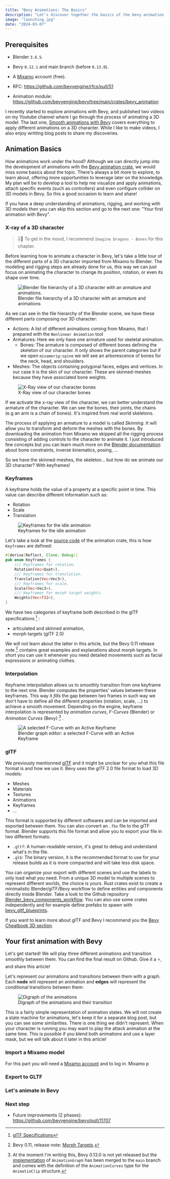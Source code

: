 ```yaml
---
title: "Bevy Animations: The Basics"
description: "Let's discover together the basics of the bevy animation crate and implement our first 3D model animations."
image: "launching.jpg"
date: "2024-03-07"
---
```


## Prerequisites

- Blender `3.6.5`.
- Bevy `0.12.1` and main branch (before `0.13.0`).
- A [Mixamo](https://www.mixamo.com/) account (free).

- RFC: https://github.com/bevyengine/rfcs/pull/51
- Animation module: https://github.com/bevyengine/bevy/tree/main/crates/bevy_animation

I recently started to explore animations with Bevy, and published two videos on my Youtube channel
where I go through the process of animating a 3D model. The last one, [Smooth animations with Bevy](https://youtu.be/P6ZXwskKKPE?feature=shared)
covers everything to apply different animations on a 3D character. While I like to make videos, I
also enjoy writting blog posts to share my discoveries.

## Animation Basics

How animations work under the hood? Although we can directly jump into the development of animations
with the [Bevy animation crate](https://github.com/bevyengine/bevy/tree/main/crates/bevy_animation),
we would miss some basics about the topic. There's always a bit more to explore, to learn about,
offering more opportunities to leverage later on the knowledge. My plan will be to develop a tool
to help me visualize and apply animations, attach specific events (such as controllers)
and even configure collider on 3D models in Bevy. So this a good occasion to learn and share!

If you have a deep understanding of animations, rigging, and working with 3D models then you can
skip this section and go to the next one: "Your first animation with Bevy".

### X-ray of a 3D character

> 🎚️🎵 To get in the mood, I recommend `Imagine Dragons - Bones` for this chapter.

Before learning how to animate a character in Bevy, let's take a little tour of the different parts
of a 3D character imported from Mixamo to Blender. The modeling and rigging steps are already done
for us, this way we can just focus on animating the character to change its position, rotation,
or even its shape over time.

[^mixamo-animations]: Mixamo provides high-quality 3D models and animations.

<figure>
    <img class="mx-auto" src="/images/blog/bevy-animation-the-basics/blender-scene-collection.jpg" alt="Blender file hierarchy of a 3D character with an armature and animations.">
    <figcaption>Blender file hierarchy of a 3D character with an armature and animations</figcaption>
</figure>

As we can see in the file hierarchy of the Blender scene, we have these different parts composing
our 3D character:

- Actions: A list of different animations coming from Mixamo, that I prepared with the `Nonlinear
Animation` tool
- Armatures: Here we only have one armature used for skeletal animation.
  - Bones: The armature is composed of different bones defining the skeleton of our
    character. It only shows the parent categories but if we open `mixamorig:spine` we will see an
    arborescence of bones for the neck, head, and shoulders.
- Meshes: The objects containing polygonal faces, edges and vertices. In our case it is the skin of
our character. These are skinned-meshes because they have associated bone weights.

<figure>
    <img class="mx-auto" src="/images/blog/bevy-animation-the-basics/blender-character-bones.jpg" alt="X-Ray view of our character bones">
    <figcaption>X-Ray view of our character bones</figcaption>
</figure>

If we activate the x-ray view of the character, we can better understand the armature of the
character. We can see the bones, their joints, the chains (e.g an arm is a chain of bones).
It's inspired from real world skeletons.

The process of applying an armature to a model is called *Skinning*. It will allow you to transform
and deform the meshes with the bones. By downloading the animation from Mixamo we skipped all
the rigging process consisting of adding controls to the character to animate it. I just introduced
few concepts but you can learn much more on the
[Blender documentation](https://docs.blender.org/manual/en/latest/animation/index.html) about bone
constraints, inverse kinematics, posing, ...

So we have the skinned-meshes, the skeleton... but how do we animate our 3D character? With
keyframes!

### Keyframes

A keyframe holds the value of a property at a specific point in time. This value can describe
different information such as:

- Rotation
- Scale
- Translation

<figure>
    <img class="mx-auto" src="/images/blog/bevy-animation-the-basics/bevy-animation-keyframes.gif" alt="Keyframes for the idle animation">
    <figcaption>Keyframes for the idle animation</figcaption>
</figure>

Let's take a look at the [source code](https://github.com/bevyengine/bevy/blob/main/crates/bevy_animation/src/lib.rs)
of the animation crate, this is how `Keyframes` are defined:

```rust
#[derive(Reflect, Clone, Debug)]
pub enum Keyframes {
    /// Keyframes for rotation.
    Rotation(Vec<Quat>),
    /// Keyframes for translation.
    Translation(Vec<Vec3>),
    /// Keyframes for scale.
    Scale(Vec<Vec3>),
    /// Keyframes for morph target weights.
    Weights(Vec<f32>),
}
```

We have two categories of keyframe both described in the glTF specifications [^gltf-specifications-animations] :

[^gltf-specifications-animations]: [glTF Specifications](https://registry.khronos.org/glTF/specs/2.0/glTF-2.0.html#animations)

- articulated and skinned animation,
- morph targets (glTF 2.0)

We will not learn about the latter in this article, but the Bevy 0.11 release note
[^bevy-0.11-morph-targets] contains great examples and explanations about morph targets. In short
you can use it whenever you need detailed movements such as facial expressions or animating clothes.

[^bevy-0.11-morph-targets]: Bevy 0.11, release note: [Morph Targets](https://bevyengine.org/news/bevy-0-11/#morph-targets).

### Interpolation

Keyframe interpolation allows us to smoothly transition from one keyframe to the next one. Blender
computes the properties' values between these keyframes. This way it *fills* the gap between two
frames in such way we don't have to define all the different properties (rotation, scale, ...) to
achieve a smooth movement. Depending on the engine, keyframe interpolation is represented by
*animation curves*, *F-Curves* (Blender) or *Animation Curves* (Bevy) [^bevy-animation-curve-note] .

<figure>
    <img class="mx-auto" src="/images/blog/bevy-animation-the-basics/blender-animation-curves.gif" alt="A selected F-Curve with an Active Keyframe">
    <figcaption>Blender graph editor: a selected F-Curve with an Active Keyframe</figcaption>
</figure>

[^bevy-animation-curve-note]: At the moment I'm writing this, Bevy 0.13.0 is not yet released but
the [implementation](https://github.com/bevyengine/bevy/pull/11989) of `AnimationGraph` has been
merged to the `main` branch and comes with the definition of the `AnimationCurves` type for the
`AnimatioClip` structure.

### glTF

We previously mentionned [glTF](https://registry.khronos.org/glTF/specs/2.0/glTF-2.0.html) and it
might be unclear for you what this file format is and how we use it. Bevy uses the glTF 2.0 file
format to load 3D models:

- Meshes
- Materials
- Textures
- Animations
- Keyframes
- ...

This format is supported by different softwares and can be imported and exported between them. You
can also convert an `.fbx` file to the glTF format. Blender supports this file format and allow you
to export your file in two different formats:

- `.gltf`: A human-readable version, it's great to debug and understand what's in the file.
- `.glb`: The binary version, it is the recommended format to use for your release builds as it is
more compacted and will take less disk space.

You can organize your export with different scenes and use the labels to only load what you need.
From a unique 3D model to multiple scenes to represent different worlds, the choice is yours. Rust
crates exist to create a minimalistic Blender/glTF/Bevy workflow to define entities and
components directly inside Blender. Take a look to the Github repository
[Blender_bevy_components_workflow](https://github.com/kaosat-dev/Blender_bevy_components_workflow).
You can also use some crates independently and for example define prefabs to spawn with
[bevy_gltf_blueprints](https://github.com/kaosat-dev/Blender_bevy_components_workflow).

If you want to learn more about glTF and Bevy I recommend you the
[Bevy Cheatbook 3D section](https://bevy-cheatbook.github.io/3d/gltf.html).

## Your first animation with Bevy

Let's get started! We will play three different animations and transition smoothly between them. You
can find the final result on Github. Give it a ⭐, and share this article!

Let's represent our animations and transitions between them with a graph. Each **node** will represent
an animation and **edges** will represent the conditional transitions between them:

<figure>
    <img class="mx-auto items-center max-size-lg" src="/images/blog/bevy-animation-the-basics/bevy-animation-graph.png" alt="Digraph of the animations">
    <figcaption>Digraph of the animations and their transition</figcaption>
</figure>

This is a fairly simple representation of animation states. We will not create a state machine for
animations, let's keep it for a separate blog post, but you can see some similarities. There is one
thing we didn't represent. When your character is running you may want to play the attack animation
at the same time. This is possible if you blend both animations and use a layer mask, but we will
talk about it later in this article!

### Import a Mixamo model

For this part you will need a [Mixamo account](https://www.mixamo.com/) and to log in. Mixamo p

### Export to GLTF

### Let's animate in Bevy

### Next step

- Future improvements (2 phases): https://github.com/bevyengine/bevy/pull/11707
